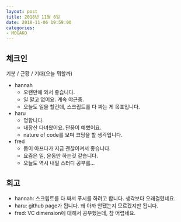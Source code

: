 ```yaml
---
layout: post
title: 2018년 11월 6일
date: 2018-11-06 19:59:00
categories:
- MOGAKO
---
```


## 체크인

기분 / 근황 / 기대(오늘 뭐할까)

* hannah
    * 오랜만에 와서 좋습니다.
    * 일 말고 없어요. 계속 야근중.
    * 오늘도 일을 할건데, 스크립트를 다 짜는 게 목표입니다.
* haru
    * 멍합니다.
    * 내장산 다녀왔어요. 단풍이 예뻤어요.
    * nature of code를 보며 코딩을 할 생각입니다.
* fred
    * 몸이 아프다가 지금 괜찮아져서 좋습니다.
    * 요즘은 일, 운동만 하는것 같습니다.
    * 오늘도 역시 내일 스터디 공부를...

## 회고

* hannah: 스크립트를 다 짜서 푸시를 하려고 합니다. 생각보다 오래걸렸네요.
* haru: github page가 됩니다. 왜 아까 안됐는지 모르겠지만 됩니다.
* fred: VC dimension에 대해서 공부했는데, 참 어렵네요.
